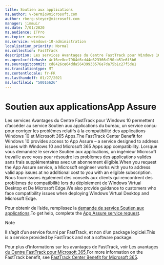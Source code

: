 ```yaml
---
title: Soutien aux applications
ms.author: v-bermic@microsoft.com
author: rberg-steyer@microsoft.com
manager: jimmuir
ms.date: 7/01/2020
ms.audience: ITPro
ms.topic: overview
ms.service: windows-10-administration
localization_priority: Normal
ms.collection: FastTrack
description: Les services Avantages du Centre FastTrack pour Windows 10 permettent d’accéder au service Soutien aux applications du bureau, un service conçu pour corriger les problèmes relatifs à la compatibilité des applications Windows 10 et Microsoft 365 Apps.
ms.openlocfilehash: 4c16ee8ce7984d6cd44d623366d190cb51e6f5b6
ms.sourcegitcommit: cd8426ce64dda56439933576e7da75b1c27f5de1
ms.translationtype: MT
ms.contentlocale: fr-FR
ms.lasthandoff: 01/27/2021
ms.locfileid: "50016626"
---
```

# <a name="app-assure"></a><span data-ttu-id="0bb8f-103">Soutien aux applications</span><span class="sxs-lookup"><span data-stu-id="0bb8f-103">App Assure</span></span>

<span data-ttu-id="0bb8f-104">Les services Avantages du Centre FastTrack pour Windows 10 permettent d’accéder au service Soutien aux applications du bureau, un service conçu pour corriger les problèmes relatifs à la compatibilité des applications Windows 10 et Microsoft 365 Apps.</span><span class="sxs-lookup"><span data-stu-id="0bb8f-104">The FastTrack Center Benefit for Windows 10 provides access to App Assure – a service designed to address issues with Windows 10 and Microsoft 365 Apps app compatibility.</span></span> <span data-ttu-id="0bb8f-105">Lorsque vous demandez le service Soutien aux applications, un ingénieur Microsoft travaille avec vous pour résoudre les problèmes des applications valides sans frais supplémentaires avec un abonnement éligible.</span><span class="sxs-lookup"><span data-stu-id="0bb8f-105">When you request the App Assure service, a Microsoft engineer works with you to address valid app issues at no additional cost to you with an eligible subscription.</span></span> <span data-ttu-id="0bb8f-106">Nous fournissons également des conseils aux clients qui rencontrent des problèmes de compatibilité lors du déploiement de Windows Virtual Desktop et De Microsoft Edge.</span><span class="sxs-lookup"><span data-stu-id="0bb8f-106">We also provide guidance to customers who face compatibility issues when deploying Windows Virtual Desktop and Microsoft Edge.</span></span> 

<span data-ttu-id="0bb8f-107">Pour obtenir de l’aide, remplissez la [demande de service Soutien aux applications](https://go.microsoft.com/fwlink/?linkid=2022721).</span><span class="sxs-lookup"><span data-stu-id="0bb8f-107">To get help, complete the [App Assure service request](https://go.microsoft.com/fwlink/?linkid=2022721).</span></span>

  > [!NOTE]
> <span data-ttu-id="0bb8f-108">Il s’agit d’un service fourni par FastTrack, et non d’un package logiciel.</span><span class="sxs-lookup"><span data-stu-id="0bb8f-108">This is a service provided by FastTrack and not a software package.</span></span>

<span data-ttu-id="0bb8f-109">Pour plus d’informations sur les avantages de FastTrack, voir Les avantages [du Centre FastTrack pour Microsoft 365.](introduction.md)</span><span class="sxs-lookup"><span data-stu-id="0bb8f-109">For more information on the FastTrack benefit, see [FastTrack Center Benefit for Microsoft 365](introduction.md).</span></span>